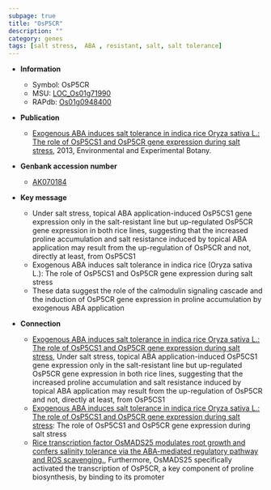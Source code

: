 ```yaml
---
subpage: true
title: "OsP5CR"
description: ""
category: genes
tags: [salt stress,  ABA , resistant, salt, salt tolerance]
---
```


* **Information**  
    + Symbol: OsP5CR  
    + MSU: [LOC_Os01g71990](http://rice.plantbiology.msu.edu/cgi-bin/ORF_infopage.cgi?orf=LOC_Os01g71990)  
    + RAPdb: [Os01g0948400](http://rapdb.dna.affrc.go.jp/viewer/gbrowse_details/irgsp1?name=Os01g0948400)  

* **Publication**  
    + [Exogenous ABA induces salt tolerance in indica rice Oryza sativa L.: The role of OsP5CS1 and OsP5CR gene expression during salt stress](http://www.ncbi.nlm.nih.gov/pubmed?term=Exogenous+ABA+induces+salt+tolerance+in+indica+rice+Oryza+sativa+L.:+The+role+of+OsP5CS1+and+OsP5CR+gene+expression+during+salt+stress%5BTitle%5D), 2013, Environmental and Experimental Botany.

* **Genbank accession number**  
    + [AK070184](http://www.ncbi.nlm.nih.gov/nuccore/AK070184)

* **Key message**  
    + Under salt stress, topical ABA application-induced OsP5CS1 gene expression only in the salt-resistant line but up-regulated OsP5CR gene expression in both rice lines, suggesting that the increased proline accumulation and salt resistance induced by topical ABA application may result from the up-regulation of OsP5CR and not, directly at least, from OsP5CS1
    + Exogenous ABA induces salt tolerance in indica rice (Oryza sativa L.): The role of OsP5CS1 and OsP5CR gene expression during salt stress
    + These data suggest the role of the calmodulin signaling cascade and the induction of OsP5CR gene expression in proline accumulation by exogenous ABA application

* **Connection**  
    + [Exogenous ABA induces salt tolerance in indica rice Oryza sativa L.: The role of OsP5CS1 and OsP5CR gene expression during salt stress](http://www.ncbi.nlm.nih.gov/pubmed?term=Exogenous+ABA+induces+salt+tolerance+in+indica+rice+Oryza+sativa+L.:+The+role+of+OsP5CS1+and+OsP5CR+gene+expression+during+salt+stress%5BTitle%5D), Under salt stress, topical ABA application-induced OsP5CS1 gene expression only in the salt-resistant line but up-regulated OsP5CR gene expression in both rice lines, suggesting that the increased proline accumulation and salt resistance induced by topical ABA application may result from the up-regulation of OsP5CR and not, directly at least, from OsP5CS1
    + [Exogenous ABA induces salt tolerance in indica rice Oryza sativa L.: The role of OsP5CS1 and OsP5CR gene expression during salt stress](Oryza+sativa+L.): The role of OsP5CS1 and OsP5CR gene expression during salt stress
    + [Rice transcription factor OsMADS25 modulates root growth and confers salinity tolerance via the ABA-mediated regulatory pathway and ROS scavenging.](http://www.ncbi.nlm.nih.gov/pubmed?term=Rice+transcription+factor+OsMADS25+modulates+root+growth+and+confers+salinity+tolerance+via+the+ABA-mediated+regulatory+pathway+and+ROS+scavenging.%5BTitle%5D),  Furthermore, OsMADS25 specifically activated the transcription of OsP5CR, a key component of proline biosynthesis, by binding to its promoter



